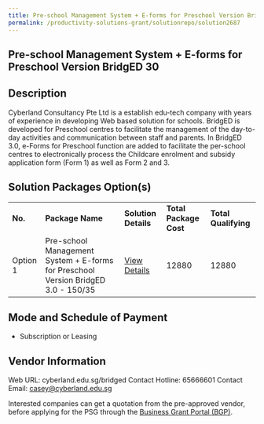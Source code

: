 ```yaml
---
title: Pre-school Management System + E-forms for Preschool Version BridgED 3.0
permalink: /productivity-solutions-grant/solutionrepo/solution2687
---
```


## Pre-school Management System + E-forms for Preschool Version BridgED 30

## Description

Cyberland  Consultancy Pte Ltd is a establish edu-tech company with years of experience in developing Web based solution for schools.  BridgED is developed for Preschool centres to facilitate the management of the day-to-day activities and communication between staff and parents. In BridgED 3.0, e-Forms for Preschool function are added to facilitate the per-school centres to electronically process the Childcare enrolment and subsidy application form (Form 1) as well as Form 2 and 3.

## Solution Packages Option(s)

<table>
<tr>
<td><b>No.</b></td>
<td><b>Package Name</b></td>
<td><b>Solution Details</b></td>
<td><b>Total Package Cost</b></td>
<td><b>Total Qualifying</b></td>
</tr>
<tr>
<td>Option 1</td>
<td>Pre-school Management System + E-forms for Preschool Version BridgED 3.0 - 150/35</td>
<td><a href='https://www.gobusiness.gov.sg/images/psg/Cyberland_PMS_+_E-Forms_20210409_Desensitised_Annex_3_Part_5.pdf'>View Details</a></td>
<td>12880</td>
<td>12880</td>
</tr>
</table>

## Mode and Schedule of Payment

 - Subscription or Leasing

## Vendor Information

 Web URL: cyberland.edu.sg/bridged 
Contact Hotline: 65666601 
Contact Email: casey@cyberland.edu.sg 


Interested companies can get a quotation from the pre-approved vendor, before applying for the PSG through the <a href='https://www.businessgrants.gov.sg/'>Business Grant Portal (BGP)</a>.
<script src="/jquery/resize-tables.js"></script>
